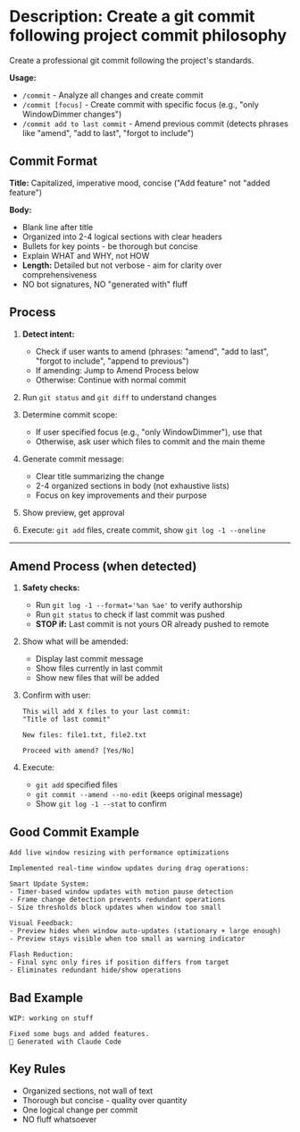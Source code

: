 # Description: Create a git commit following project commit philosophy

Create a professional git commit following the project's standards.

**Usage:**
- `/commit` - Analyze all changes and create commit
- `/commit [focus]` - Create commit with specific focus (e.g., "only WindowDimmer changes")
- `/commit add to last commit` - Amend previous commit (detects phrases like "amend", "add to last", "forgot to include")

## Commit Format

**Title:** Capitalized, imperative mood, concise ("Add feature" not "added feature")

**Body:**
- Blank line after title
- Organized into 2-4 logical sections with clear headers
- Bullets for key points - be thorough but concise
- Explain WHAT and WHY, not HOW
- **Length:** Detailed but not verbose - aim for clarity over comprehensiveness
- NO bot signatures, NO "generated with" fluff

## Process

1. **Detect intent:**
   - Check if user wants to amend (phrases: "amend", "add to last", "forgot to include", "append to previous")
   - If amending: Jump to Amend Process below
   - Otherwise: Continue with normal commit

2. Run `git status` and `git diff` to understand changes

3. Determine commit scope:
   - If user specified focus (e.g., "only WindowDimmer"), use that
   - Otherwise, ask user which files to commit and the main theme

4. Generate commit message:
   - Clear title summarizing the change
   - 2-4 organized sections in body (not exhaustive lists)
   - Focus on key improvements and their purpose

5. Show preview, get approval

6. Execute: `git add` files, create commit, show `git log -1 --oneline`

---

## Amend Process (when detected)

1. **Safety checks:**
   - Run `git log -1 --format='%an %ae'` to verify authorship
   - Run `git status` to check if last commit was pushed
   - **STOP if:** Last commit is not yours OR already pushed to remote

2. Show what will be amended:
   - Display last commit message
   - Show files currently in last commit
   - Show new files that will be added

3. Confirm with user:
   ```
   This will add X files to your last commit:
   "Title of last commit"

   New files: file1.txt, file2.txt

   Proceed with amend? [Yes/No]
   ```

4. Execute:
   - `git add` specified files
   - `git commit --amend --no-edit` (keeps original message)
   - Show `git log -1 --stat` to confirm

## Good Commit Example

```
Add live window resizing with performance optimizations

Implemented real-time window updates during drag operations:

Smart Update System:
- Timer-based window updates with motion pause detection
- Frame change detection prevents redundant operations
- Size thresholds block updates when window too small

Visual Feedback:
- Preview hides when window auto-updates (stationary + large enough)
- Preview stays visible when too small as warning indicator

Flash Reduction:
- Final sync only fires if position differs from target
- Eliminates redundant hide/show operations
```

## Bad Example

```
WIP: working on stuff

Fixed some bugs and added features.
🤖 Generated with Claude Code
```

## Key Rules

- Organized sections, not wall of text
- Thorough but concise - quality over quantity
- One logical change per commit
- NO fluff whatsoever
